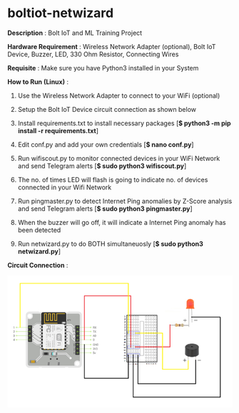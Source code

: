 # boltiot-netwizard

**Description** : Bolt IoT and ML Training Project

**Hardware Requirement** : Wireless Network Adapter (optional), Bolt IoT Device, Buzzer, LED, 330 Ohm Resistor, Connecting Wires

**Requisite** : Make sure you have Python3 installed in your System 

**How to Run (Linux)** :

1. Use the Wireless Network Adapter to connect to your WiFi (optional)

2. Setup the Bolt IoT Device circuit connection as shown below

3. Install requirements.txt to install necessary packages [**$ python3 -m pip install -r requirements.txt**] 

4. Edit conf.py and add your own credentials [**$ nano conf.py**]

5. Run wifiscout.py to monitor connected devices in your WiFi Network and send Telegram alerts [**$ sudo python3 wifiscout.py**]

6. The no. of times LED will flash is going to indicate no. of devices connected in your Wifi Network

7. Run pingmaster.py to detect Internet Ping anomalies by Z-Score analysis and send Telegram alerts [**$ sudo python3 pingmaster.py**]

8. When the buzzer will go off, it will indicate a Internet Ping anomaly has been detected

9. Run netwizard.py to do BOTH simultaneuosly [**$ sudo python3 netwizard.py**]
 
**Circuit Connection** :

![](circuit.png) 
